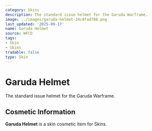 ```yaml
---
category: Skins
description: The standard issue helmet for the Garuda Warframe.
image: ../images/garuda-helmet-24c8fad708.png
last_updated: '2025-09-17'
name: Garuda Helmet
source: WFCD
tags:
- Skin
- Skins
tradable: false
type: Skin
---
```


# Garuda Helmet

The standard issue helmet for the Garuda Warframe.

## Cosmetic Information

**Garuda Helmet** is a skin cosmetic item for Skins.

